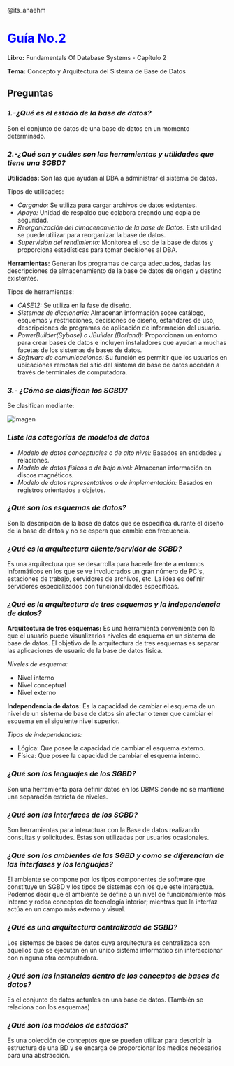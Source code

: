 @its_anaehm

# <span style="color:blue">**Guía No.2**</span>

**Libro:** Fundamentals Of Database Systems - Capítulo 2

**Tema:** Concepto y Arquitectura del Sistema de Base de Datos

## **Preguntas**

### ***1.-¿Qué es el estado de la base de datos?***

Son el conjunto de datos de una base de datos en un momento determinado.

### ***2.-¿Qué son y cuáles son las herramientas y utilidades que tiene una SGBD?***

**Utilidades:** Son las que ayudan al DBA a administrar el sistema de datos.

Tipos de utilidades:

- *Cargando:* Se utiliza para cargar archivos de datos existentes.
- *Apoyo:* Unidad de respaldo que colabora creando una copia de seguridad.
- *Reorganización del almacenamiento de la base de Datos:* Esta utilidad se puede utilizar para reorganizar la base de datos.
- *Supervisión del rendimiento:* Monitorea el uso de la base de datos y proporciona estadísticas para tomar decisiones al DBA.

**Herramientas:** Generan los programas de carga adecuados, dadas las descripciones de almacenamiento de la base de datos de origen y destino existentes.

Tipos de herramientas:

- *CASE12:* Se utiliza en la fase de diseño.
- *Sistemas de diccionario:* Almacenan información sobre catálogo, esquemas y restricciones, decisiones de diseño, estándares de uso, descripciones de programas de aplicación de información del usuario.
- *PowerBuilder(Sybase) o JBuilder (Borland):* Proporcionan un entorno para crear bases de datos e incluyen instaladores que ayudan a muchas facetas de los sistemas de bases de datos.
- *Software de comunicaciones:* Su función es permitir que los usuarios en ubicaciones remotas del sitio del sistema de base de datos accedan a través de terminales de computadora.

### ***3.- ¿Cómo se clasifican los SGBD?***

Se clasifican mediante:

![imagen](https://drive.google.com/uc?export=view&id=1w0BOOKt2NqIgC7tb1l7dZoS-Kz5AXKq- "Clasificaación SGBD")

### ***Liste las categorías de modelos de datos***

- *Modelo de datos conceptuales o de alto nivel:* Basados en entidades y relaciones.
- *Modelo de datos físicos o de bajo nivel:* Almacenan información en discos magnéticos.
- *Modelo de datos representativos o de implementación:* Basados en registros orientados a objetos.

### ***¿Qué son los esquemas de datos?***

Son la descripción de la base de datos que se especifica durante el diseño de la base de datos y no se espera que cambie con frecuencia.

### ***¿Qué es la arquitectura cliente/servidor de SGBD?***

Es una arquitectura que se desarrolla para hacerle frente a entornos informáticos en los que se ve involucrados un gran número de PC's, estaciones de trabajo, servidores de archivos, etc. La idea es definir servidores especializados con funcionalidades específicas.

### ***¿Qué es la arquitectura de tres esquemas y la independencia de datos?***

**Arquitectura de tres esquemas:** Es una herramienta conveniente con la que el usuario puede visualizarlos niveles de esquema en un sistema de base de datos. El objetivo de la arquitectura de tres esquemas es separar las aplicaciones de usuario de la base de datos física.

*Niveles de esquema:*

- Nivel interno
- Nivel conceptual
- Nivel externo

**Independencia de datos:** Es la capacidad de cambiar el esquema de un nivel de un sistema de base de datos sin afectar o tener que cambiar el esquema en el siguiente nivel superior.

*Tipos de independencias:*

- Lógica: Que posee la capacidad de cambiar el esquema externo.
- Física: Que posee la capacidad de cambiar el esquema interno.

### ***¿Qué son los lenguajes de los SGBD?***

Son una herramienta para definir datos en los DBMS donde no se mantiene una separación estricta de niveles.

### ***¿Qué son las interfaces de los SGBD?***

Son herramientas para interactuar con la Base de datos realizando consultas y solicitudes. Estas son utilizadas por usuarios ocasionales.

### ***¿Qué son los ambientes de las SGBD y como se diferencian de las interfases y los lenguajes?***

El ambiente se compone por los tipos componentes de software que constituye un SGBD y los tipos de sistemas con los que este interactúa. Podemos decir que el ambiente se define a un nivel de funcionamiento más interno y rodea conceptos de tecnología interior; mientras que la interfaz actúa en un campo más externo y visual.

### ***¿Qué es una arquitectura centralizada de SGBD?***

Los sistemas de bases de datos cuya arquitectura es centralizada son aquellos que se ejecutan en un único sistema informático sin interaccionar con ninguna otra computadora.

### ***¿Qué son las instancias dentro de los conceptos de bases de datos?***

Es el conjunto de datos actuales en una base de datos. (También se relaciona con los esquemas)

### ***¿Qué son los modelos de estados?***

Es una colección de conceptos que se pueden utilizar para describir la estructura de una BD y se encarga de proporcionar los medios necesarios para una abstracción.
